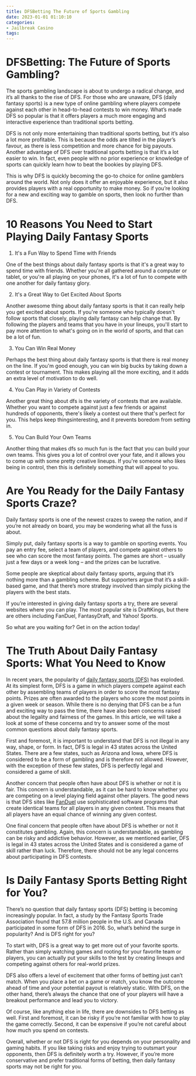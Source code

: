```yaml
---
title: DFSBetting The Future of Sports Gambling
date: 2023-01-01 01:10:10
categories:
- Jailbreak Casino
tags:
---
```



#  DFSBetting: The Future of Sports Gambling?

The sports gambling landscape is about to undergo a radical change, and it’s all thanks to the rise of DFS. For those who are unaware, DFS (daily fantasy sports) is a new type of online gambling where players compete against each other in head-to-head contests to win money. What’s made DFS so popular is that it offers players a much more engaging and interactive experience than traditional sports betting.

DFS is not only more entertaining than traditional sports betting, but it’s also a lot more profitable. This is because the odds are tilted in the player’s favour, as there is less competition and more chance for big payouts. Another advantage of DFS over traditional sports betting is that it’s a lot easier to win. In fact, even people with no prior experience or knowledge of sports can quickly learn how to beat the bookies by playing DFS.

This is why DFS is quickly becoming the go-to choice for online gamblers around the world. Not only does it offer an enjoyable experience, but it also provides players with a real opportunity to make money. So if you’re looking for a new and exciting way to gamble on sports, then look no further than DFS.

#  10 Reasons You Need to Start Playing Daily Fantasy Sports

1. It's a Fun Way to Spend Time with Friends

One of the best things about daily fantasy sports is that it's a great way to spend time with friends. Whether you're all gathered around a computer or tablet, or you're all playing on your phones, it's a lot of fun to compete with one another for daily fantasy glory.

2. It's a Great Way to Get Excited About Sports

Another awesome thing about daily fantasy sports is that it can really help you get excited about sports. If you're someone who typically doesn't follow sports that closely, playing daily fantasy can help change that. By following the players and teams that you have in your lineups, you'll start to pay more attention to what's going on in the world of sports, and that can be a lot of fun.

3. You Can Win Real Money

Perhaps the best thing about daily fantasy sports is that there is real money on the line. If you'm good enough, you can win big bucks by taking down a contest or tournament. This makes playing all the more exciting, and it adds an extra level of motivation to do well.

4. You Can Play in Variety of Contests

Another great thing about dfs is the variety of contests that are available. Whether you want to compete against just a few friends or against hundreds of opponents, there's likely a contest out there that's perfect for you. This helps keep thingsinteresting, and it prevents boredom from setting in.

5. You Can Build Your Own Teams

Another thing that makes dfs so much fun is the fact that you can build your own teams. This gives you a lot of control over your fate, and it allows you to come up with some pretty creative lineups. If you're someone who likes being in control, then this is definitely something that will appeal to you.

#  Are You Ready for the Daily Fantasy Sports Craze?

Daily fantasy sports is one of the newest crazes to sweep the nation, and if you’re not already on board, you may be wondering what all the fuss is about.

Simply put, daily fantasy sports is a way to gamble on sporting events. You pay an entry fee, select a team of players, and compete against others to see who can score the most fantasy points. The games are short – usually just a few days or a week long – and the prizes can be lucrative.

Some people are skeptical about daily fantasy sports, arguing that it’s nothing more than a gambling scheme. But supporters argue that it’s a skill-based game, and that there’s more strategy involved than simply picking the players with the best stats.

If you’re interested in giving daily fantasy sports a try, there are several websites where you can play. The most popular site is DraftKings, but there are others including FanDuel, FantasyDraft, and Yahoo! Sports.

So what are you waiting for? Get in on the action today!

#  The Truth About Daily Fantasy Sports: What You Need to Know

In recent years, the popularity of <a href="https://www.fanduel.com/">daily fantasy sports (DFS)</a> has exploded. At its simplest form, DFS is a game in which players compete against each other by assembling teams of players in order to score the most fantasy points. Prizes are often awarded to the players who score the most points in a given week or season. While there is no denying that DFS can be a fun and exciting way to pass the time, there have also been concerns raised about the legality and fairness of the games. In this article, we will take a look at some of these concerns and try to answer some of the most common questions about daily fantasy sports.

First and foremost, it is important to understand that DFS is not illegal in any way, shape, or form. In fact, DFS is legal in 43 states across the United States. There are a few states, such as Arizona and Iowa, where DFS is considered to be a form of gambling and is therefore not allowed. However, with the exception of these few states, DFS is perfectly legal and considered a game of skill.

Another concern that people often have about DFS is whether or not it is fair. This concern is understandable, as it can be hard to know whether you are competing on a level playing field against other players. The good news is that DFS sites like <a href="https://www.fanduel.com/">FanDuel</a> use sophisticated software programs that create identical teams for all players in any given contest. This means that all players have an equal chance of winning any given contest.

One final concern that people often have about DFS is whether or not it constitutes gambling. Again, this concern is understandable, as gambling can be risky and addictive behavior. However, as we mentioned earlier, DFS is legal in 43 states across the United States and is considered a game of skill rather than luck. Therefore, there should not be any legal concerns about participating in DFS contests.

#  Is Daily Fantasy Sports Betting Right for You?

There’s no question that daily fantasy sports (DFS) betting is becoming increasingly popular. In fact, a study by the Fantasy Sports Trade Association found that 57.8 million people in the U.S. and Canada participated in some form of DFS in 2016. So, what’s behind the surge in popularity? And is DFS right for you?

To start with, DFS is a great way to get more out of your favorite sports. Rather than simply watching games and rooting for your favorite team or players, you can actually put your skills to the test by creating lineups and competing against others for real-world prizes.

DFS also offers a level of excitement that other forms of betting just can’t match. When you place a bet on a game or match, you know the outcome ahead of time and your potential payout is relatively static. With DFS, on the other hand, there’s always the chance that one of your players will have a breakout performance and lead you to victory.

Of course, like anything else in life, there are downsides to DFS betting as well. First and foremost, it can be risky if you’re not familiar with how to play the game correctly. Second, it can be expensive if you’re not careful about how much you spend on contests.

Overall, whether or not DFS is right for you depends on your personality and gaming habits. If you like taking risks and enjoy trying to outsmart your opponents, then DFS is definitely worth a try. However, if you’re more conservative and prefer traditional forms of betting, then daily fantasy sports may not be right for you.
